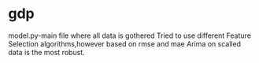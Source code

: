 # gdp
model.py-main file where all data is gothered
Tried to use different Feature Selection algorithms,however based on rmse and mae Arima on scalled data is the most robust.
